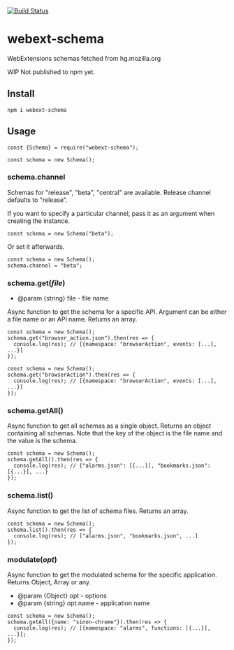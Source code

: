 [![Build Status](https://travis-ci.org/asamuzaK/webext-schema.svg?branch=master)](https://travis-ci.org/asamuzaK/webext-schema)

# webext-schema

WebExtensions schemas fetched from hg.mozilla.org

WIP
Not published to npm yet.

## Install

```
npm i webext-schema
```

## Usage

```
const {Schema} = require("webext-schema");

const schema = new Schema();
```

### schema.channel

Schemas for "release", "beta", "central" are available.
Release channel defaults to "release".

If you want to specify a particular channel, pass it as an argument when creating the instance.

```
const schema = new Schema("beta");
```

Or set it afterwards.

```
const schema = new Schema();
schema.channel = "beta";
```

### schema.get(<var>file</var>)

* @param {string} file - file name

Async function to get the schema for a specific API.
Argument can be either a file name or an API name.
Returns an array.

```
const schema = new Schema();
schema.get("browser_action.json").then(res => {
  console.log(res); // [{namespace: "browserAction", events: [...], ...}]
});
```

```
const schema = new Schema();
schema.get("browserAction").then(res => {
  console.log(res); // [{namespace: "browserAction", events: [...], ...}]
});
```

### schema.getAll()

Async function to get all schemas as a single object.
Returns an object containing all schemas.
Note that the key of the object is the file name and the value is the schema.

```
const schema = new Schema();
schema.getAll().then(res => {
  console.log(res); // {"alarms.json": [{...}], "bookmarks.json": [{...}], ...}
});
```

### schema.list()

Async function to get the list of schema files.
Returns an array.

```
const schema = new Schema();
schema.list().then(res => {
  console.log(res); // ["alarms.json", "bookmarks.json", ...]
});
```

### modulate(<var>opt</var>)

Async function to get the modulated schema for the specific application.
Returns Object, Array or any.

* @param {Object} opt - options
* @param {string} opt.name - application name

```
const schema = new Schema();
schema.getAll({name: "sinon-chrome"}).then(res => {
  console.log(res); // [{namespace: "alarms", functions: [{...}], ...}];
});
```
